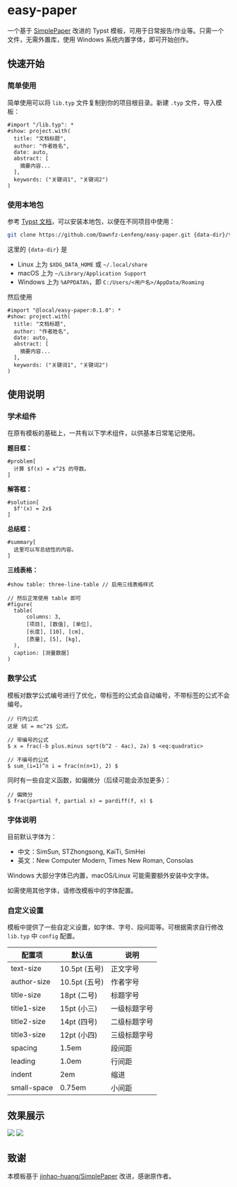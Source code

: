 # easy-paper

一个基于 [SimplePaper](https://github.com/jinhao-huang/SimplePaper) 改进的 Typst 模板，可用于日常报告/作业等。只需一个文件，无需外置库，使用 Windows 系统内置字体，即可开始创作。

## 快速开始

### 简单使用

简单使用可以将 `lib.typ` 文件复制到你的项目根目录。新建 `.typ` 文件，导入模板：

```typst
#import "/lib.typ": *
#show: project.with(
  title: "文档标题",
  author: "作者姓名",
  date: auto,
  abstract: [
    摘要内容...
  ],
  keywords: ("关键词1", "关键词2")
)
```

### 使用本地包

参考 [Typst 文档](https://github.com/typst/packages/blob/main/README.md)，可以安装本地包，以便在不同项目中使用：
```bash
git clone https://github.com/Dawnfz-Lenfeng/easy-paper.git {data-dir}/typst/packages/local/easy-paper/0.1.0
```

这里的 `{data-dir}` 是

- Linux 上为 `$XDG_DATA_HOME` 或 `~/.local/share`
- macOS 上为 `~/Library/Application Support`
- Windows 上为 `%APPDATA%`，即 `C:/Users/<用户名>/AppData/Roaming`

然后使用
```typst
#import "@local/easy-paper:0.1.0": *
#show: project.with(
  title: "文档标题",
  author: "作者姓名",
  date: auto,
  abstract: [
    摘要内容...
  ],
  keywords: ("关键词1", "关键词2")
)
```

## 使用说明

### 学术组件

在原有模板的基础上，一共有以下学术组件，以供基本日常笔记使用。

**题目框：**
```typst
#problem[
  计算 $f(x) = x^2$ 的导数。
]
```

**解答框：**
```typst
#solution[
  $f'(x) = 2x$
]
```

**总结框：**
```typst
#summary[
  这里可以写总结性的内容。
]
```

**三线表格：**
```typst
#show table: three-line-table // 启用三线表格样式

// 然后正常使用 table 即可
#figure(
  table(
      columns: 3,
      [项目], [数值], [单位],
      [长度], [10], [cm],
      [质量], [5], [kg],
  ),
  caption: [测量数据]
)
```

### 数学公式

模板对数学公式编号进行了优化，带标签的公式会自动编号，不带标签的公式不会编号。

```typst
// 行内公式
这是 $E = mc^2$ 公式。

// 带编号的公式
$ x = frac(-b plus.minus sqrt(b^2 - 4ac), 2a) $ <eq:quadratic>

// 不编号的公式
$ sum_(i=1)^n i = frac(n(n+1), 2) $
```

同时有一些自定义函数，如偏微分（后续可能会添加更多）：

```typst
// 偏微分
$ frac(partial f, partial x) = pardiff(f, x) $
```

### 字体说明

目前默认字体为：

- 中文：SimSun, STZhongsong, KaiTi, SimHei
- 英文：New Computer Modern, Times New Roman, Consolas

Windows 大部分字体已内置，macOS/Linux 可能需要额外安装中文字体。

如需使用其他字体，请修改模板中的字体配置。

### 自定义设置

模板中提供了一些自定义设置，如字体、字号、段间距等。可根据需求自行修改 `lib.typ` 中 `config` 配置。

| 配置项      | 默认值        | 说明         |
| ----------- | ------------- | ------------ |
| text-size   | 10.5pt (五号) | 正文字号     |
| author-size | 10.5pt (五号) | 作者字号     |
| title-size  | 18pt (二号)   | 标题字号     |
| title1-size | 15pt (小三)   | 一级标题字号 |
| title2-size | 14pt (四号)   | 二级标题字号 |
| title3-size | 12pt (小四)   | 三级标题字号 |
| spacing     | 1.5em         | 段间距       |
| leading     | 1.0em         | 行间距       |
| indent      | 2em           | 缩进         |
| small-space | 0.75em        | 小间距       |

## 效果展示

![](./assets/output-1.png)
![](./assets/output-2.png)

## 致谢

本模板基于 [jinhao-huang/SimplePaper](https://github.com/jinhao-huang/SimplePaper) 改进，感谢原作者。
